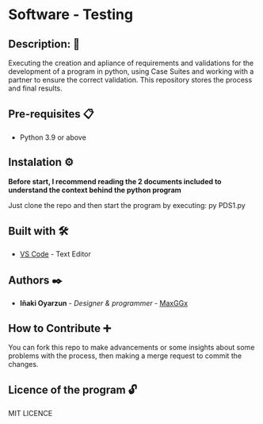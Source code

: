 # Software - Testing

## Description: 📜

Executing the creation and apliance of requirements and validations for the development of a program in python, using Case Suites and working with a partner to ensure the correct validation.
This repository stores the process and final results.

## Pre-requisites 📋

- Python 3.9 or above

## Instalation ⚙️

**Before start, I recommend reading the 2 documents included to understand the context behind the python program**

Just clone the repo and then start the program by executing:
  py PDS1.py

## Built with 🛠️

* [VS Code](https://code.visualstudio.com/) - Text Editor

## Authors ✒️

* **Iñaki Oyarzun** - *Designer & programmer* - [MaxGGx](https://github.com/MaxGGx)

## How to Contribute ➕

You can fork this repo to make advancements or some insights about some problems with the process, then making a merge request to commit the changes.

## Licence of the program 🔓

MIT LICENCE
